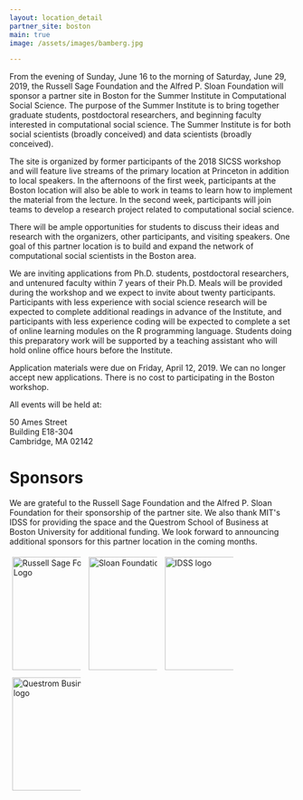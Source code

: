 ```yaml
---
layout: location_detail
partner_site: boston
main: true
image: /assets/images/bamberg.jpg

---
```


From the evening of Sunday, June 16 to the morning of Saturday, June 29, 2019, the Russell Sage Foundation and the Alfred P. Sloan Foundation will sponsor a partner site in Boston for the Summer Institute in Computational Social Science. The purpose of the Summer Institute is to bring together graduate students, postdoctoral researchers, and beginning faculty interested in computational social science. The Summer Institute is for both social scientists (broadly conceived) and data scientists (broadly conceived). 

The site is organized by former participants of the 2018 SICSS workshop and will feature live streams of the primary location at Princeton in addition to local speakers. In the afternoons of the first week, participants at the Boston location will also be able to work in teams to learn how to implement the material from the lecture. In the second week, participants will join teams to develop a research project related to computational social science.

There will be ample opportunities for students to discuss their ideas and research with the organizers, other participants, and visiting speakers. One goal of this partner location is to build and expand the network of computational social scientists in the Boston area.

We are inviting applications from Ph.D. students, postdoctoral researchers, and untenured faculty within 7 years of their Ph.D. Meals will be provided during the workshop and we expect to invite about twenty participants. Participants with less experience with social science research will be expected to complete additional readings in advance of the Institute, and participants with less experience coding will be expected to complete a set of online learning modules on the R programming language. Students doing this preparatory work will be supported by a teaching assistant who will hold online office hours before the Institute.

Application materials were due on Friday, April 12, 2019. We can no longer accept new applications. There is no cost to participating in the Boston workshop.

All events will be held at:

50 Ames Street  
Building E18-304  
Cambridge, MA 02142  


# Sponsors

We are grateful to the Russell Sage Foundation and the Alfred P. Sloan Foundation for their sponsorship of the partner site. We also thank MIT's IDSS for providing the space and the Questrom School of Business at Boston University for additional funding. We look forward to announcing additional sponsors for this partner location in the coming months.

<div class="row">
  <div class="column">
    <img class="img-responsive" alt="Russell Sage Foundation Logo" src="{{ site.baseurl }}{% link 2019/boston/images/rsf_logo.jpg %}" width = "200">
  </div>
  <div class="column">
     <img class="img-responsive" alt="Sloan Foundation Logo" src="{{ site.baseurl }}{% link 2019/boston/images/sloan_logo.png %}" width = "200">
  </div>
  <div class="column">
     <img class="img-responsive" alt="IDSS logo" src="{{ site.baseurl }}{% link 2019/boston/images/idss_logo.jpg %}" width = "200">
  </div>
  <div class="column">
     <img class="img-responsive" alt="Questrom Business School logo" src="{{ site.baseurl }}{% link 2019/boston/images/questrom_logo.jpg %}" width = "200">
  </div>
</div>

<style>
.column {
  width: 24%;
  padding: 5px;
  display: inline-block;
}

.row::after {
  content: "";
  clear: both;
  display: table;
  text-align: center;
}
</style>